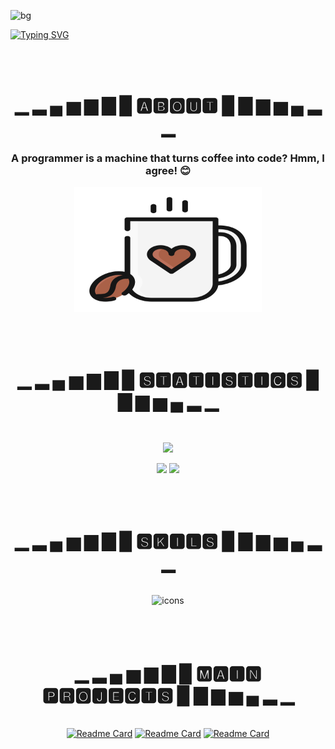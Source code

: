 ![bg](http://94.198.216.152:50000/time)

[![Typing SVG](https://readme-typing-svg.herokuapp.com?font=Fira+Code&weight=900&size=40&pause=1000&color=F92F60FF&vCenter=true&random=false&width=500&height=53&lines=Welcome+to+my+GitHub!;Pavel+Glazunov)](https://git.io/typing-svg)

[//]: # (<p align="center">)

[//]: # (  <img src="https://github.com/pavelglazunov/pavelglazunov/blob/output/github-user-contribution.svg">)

[//]: # (</p>)


<br />
<br />


<h1 align="center">▁ ▂ ▄ ▅ ▆ ▇ █  🅰🅱🅾🆄🆃  █ ▇ ▆ ▅ ▄ ▂ ▁</h1>
<h3 align="center">A programmer is a machine that turns coffee into code? Hmm, I agree! 😊</h3>
<p align="center"><img src="https://github.com/pavelglazunov/pavelglazunov/blob/output/coffee.svg?raw=true" alt="Image description" width="300" height="200"></p>
<br />
<br />

<h1 align="center">▁ ▂ ▄ ▅ ▆ ▇ █  🆂🆃🅰🆃🅸🆂🆃🅸🅲🆂  █ ▇ ▆ ▅ ▄ ▂ ▁</h1>
<br />
<p align="center">
  <img src="https://github-profile-summary-cards.vercel.app/api/cards/profile-details?username=pavelglazunov&theme=moonlight">
</p>

<p align="center">
  <img src="https://github-profile-summary-cards.vercel.app/api/cards/most-commit-language?username=pavelglazunov&theme=moonlight">
  <img src="https://github-profile-summary-cards.vercel.app/api/cards/stats?username=pavelglazunov&theme=moonlight">
</p>

<br />
<br />

<h1 align="center">▁ ▂ ▄ ▅ ▆ ▇ █  🆂🅺🅸🅻🆂  █ ▇ ▆ ▅ ▄ ▂ ▁</h1>
<br />
<div align="center">
    <img alt="icons" src="https://skillicons.dev/icons?i=py,go,js,vue,flask,linux,vscode,git,github,figma,cloudflare,stackoverflow,html,css,discord">
</div>
<br />
<br />
<br />

<h1 align="center">▁ ▂ ▄ ▅ ▆ ▇ █  🅼🅰🅸🅽 🅿🆁🅾🅹🅴🅲🆃🆂  █ ▇ ▆ ▅ ▄ ▂ ▁</h1>
<br />

<div align="center">
  <a href="https://github.com/pavelglazunov/SomethinK"><img alt="Readme Card" src="https://github-readme-stats.vercel.app/api/pin/?username=pavelglazunov&repo=SomethinK&theme=dark&hide_border=false)"></a>
  <a href="https://github.com/pavelglazunov/MyWebsite"><img alt="Readme Card" src="https://github-readme-stats.vercel.app/api/pin/?username=pavelglazunov&repo=MyWebsite&theme=dark&hide_border=false)"></a>
  <a href="https://github.com/pavelglazunov/Chess-Farm-Bot"><img alt="Readme Card" src="https://github-readme-stats.vercel.app/api/pin/?username=pavelglazunov&repo=Chess-Farm-Bot&theme=dark&hide_border=false)"></a>
</div>


